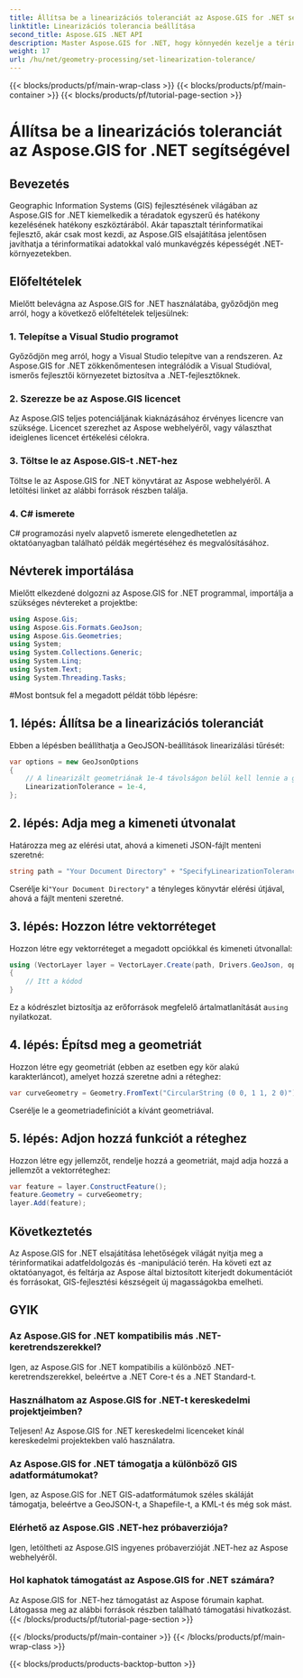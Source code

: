 ```yaml
---
title: Állítsa be a linearizációs toleranciát az Aspose.GIS for .NET segítségével
linktitle: Linearizációs tolerancia beállítása
second_title: Aspose.GIS .NET API
description: Master Aspose.GIS for .NET, hogy könnyedén kezelje a térinformatikai adatokat. Kövesse ezt a lépésről lépésre bemutató oktatóanyagot, és aknázza ki a .NET GIS-fejlesztésében rejlő lehetőségeket.
weight: 17
url: /hu/net/geometry-processing/set-linearization-tolerance/
---
```


{{< blocks/products/pf/main-wrap-class >}}
{{< blocks/products/pf/main-container >}}
{{< blocks/products/pf/tutorial-page-section >}}

# Állítsa be a linearizációs toleranciát az Aspose.GIS for .NET segítségével

## Bevezetés
Geographic Information Systems (GIS) fejlesztésének világában az Aspose.GIS for .NET kiemelkedik a téradatok egyszerű és hatékony kezelésének hatékony eszköztárából. Akár tapasztalt térinformatikai fejlesztő, akár csak most kezdi, az Aspose.GIS elsajátítása jelentősen javíthatja a térinformatikai adatokkal való munkavégzés képességét .NET-környezetekben.
## Előfeltételek
Mielőtt belevágna az Aspose.GIS for .NET használatába, győződjön meg arról, hogy a következő előfeltételek teljesülnek:
### 1. Telepítse a Visual Studio programot
Győződjön meg arról, hogy a Visual Studio telepítve van a rendszeren. Az Aspose.GIS for .NET zökkenőmentesen integrálódik a Visual Studióval, ismerős fejlesztői környezetet biztosítva a .NET-fejlesztőknek.
### 2. Szerezze be az Aspose.GIS licencet
Az Aspose.GIS teljes potenciáljának kiaknázásához érvényes licencre van szüksége. Licencet szerezhet az Aspose webhelyéről, vagy választhat ideiglenes licencet értékelési célokra.
### 3. Töltse le az Aspose.GIS-t .NET-hez
Töltse le az Aspose.GIS for .NET könyvtárat az Aspose webhelyéről. A letöltési linket az alábbi források részben találja.
### 4. C# ismerete
C# programozási nyelv alapvető ismerete elengedhetetlen az oktatóanyagban található példák megértéséhez és megvalósításához.

## Névterek importálása
Mielőtt elkezdené dolgozni az Aspose.GIS for .NET programmal, importálja a szükséges névtereket a projektbe:
```csharp
using Aspose.Gis;
using Aspose.Gis.Formats.GeoJson;
using Aspose.Gis.Geometries;
using System;
using System.Collections.Generic;
using System.Linq;
using System.Text;
using System.Threading.Tasks;
```
#Most bontsuk fel a megadott példát több lépésre:
## 1. lépés: Állítsa be a linearizációs toleranciát
Ebben a lépésben beállíthatja a GeoJSON-beállítások linearizálási tűrését:
```csharp
var options = new GeoJsonOptions
{
    // A linearizált geometriának 1e-4 távolságon belül kell lennie a görbe geometriájától
    LinearizationTolerance = 1e-4,
};
```
## 2. lépés: Adja meg a kimeneti útvonalat
Határozza meg az elérési utat, ahová a kimeneti JSON-fájlt menteni szeretné:
```csharp
string path = "Your Document Directory" + "SpecifyLinearizationTolerance_out.json";
```
 Cserélje ki`"Your Document Directory"` a tényleges könyvtár elérési útjával, ahová a fájlt menteni szeretné.
## 3. lépés: Hozzon létre vektorréteget
Hozzon létre egy vektorréteget a megadott opciókkal és kimeneti útvonallal:
```csharp
using (VectorLayer layer = VectorLayer.Create(path, Drivers.GeoJson, options))
{
    // Itt a kódod
}
```
 Ez a kódrészlet biztosítja az erőforrások megfelelő ártalmatlanítását a`using` nyilatkozat.
## 4. lépés: Építsd meg a geometriát
Hozzon létre egy geometriát (ebben az esetben egy kör alakú karakterláncot), amelyet hozzá szeretne adni a réteghez:
```csharp
var curveGeometry = Geometry.FromText("CircularString (0 0, 1 1, 2 0)");
```
Cserélje le a geometriadefiníciót a kívánt geometriával.
## 5. lépés: Adjon hozzá funkciót a réteghez
Hozzon létre egy jellemzőt, rendelje hozzá a geometriát, majd adja hozzá a jellemzőt a vektorréteghez:
```csharp
var feature = layer.ConstructFeature();
feature.Geometry = curveGeometry;
layer.Add(feature);
```

## Következtetés
Az Aspose.GIS for .NET elsajátítása lehetőségek világát nyitja meg a térinformatikai adatfeldolgozás és -manipuláció terén. Ha követi ezt az oktatóanyagot, és feltárja az Aspose által biztosított kiterjedt dokumentációt és forrásokat, GIS-fejlesztési készségeit új magasságokba emelheti.
## GYIK
### Az Aspose.GIS for .NET kompatibilis más .NET-keretrendszerekkel?
Igen, az Aspose.GIS for .NET kompatibilis a különböző .NET-keretrendszerekkel, beleértve a .NET Core-t és a .NET Standard-t.
### Használhatom az Aspose.GIS for .NET-t kereskedelmi projektjeimben?
Teljesen! Az Aspose.GIS for .NET kereskedelmi licenceket kínál kereskedelmi projektekben való használatra.
### Az Aspose.GIS for .NET támogatja a különböző GIS adatformátumokat?
Igen, az Aspose.GIS for .NET GIS-adatformátumok széles skáláját támogatja, beleértve a GeoJSON-t, a Shapefile-t, a KML-t és még sok mást.
### Elérhető az Aspose.GIS .NET-hez próbaverziója?
Igen, letöltheti az Aspose.GIS ingyenes próbaverzióját .NET-hez az Aspose webhelyéről.
### Hol kaphatok támogatást az Aspose.GIS for .NET számára?
Az Aspose.GIS for .NET-hez támogatást az Aspose fórumain kaphat. Látogassa meg az alábbi források részben található támogatási hivatkozást.
{{< /blocks/products/pf/tutorial-page-section >}}

{{< /blocks/products/pf/main-container >}}
{{< /blocks/products/pf/main-wrap-class >}}

{{< blocks/products/products-backtop-button >}}
